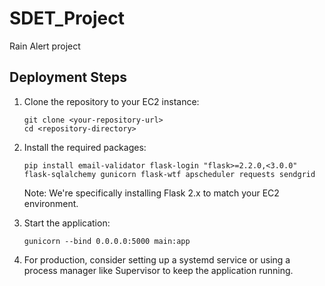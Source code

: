 # SDET_Project
Rain Alert project

## Deployment Steps

1. Clone the repository to your EC2 instance:
   ```
   git clone <your-repository-url>
   cd <repository-directory>
   ```

2. Install the required packages:
   ```
   pip install email-validator flask-login "flask>=2.2.0,<3.0.0" flask-sqlalchemy gunicorn flask-wtf apscheduler requests sendgrid
   ```

   Note: We're specifically installing Flask 2.x to match your EC2 environment.

3. Start the application:
   ```
   gunicorn --bind 0.0.0.0:5000 main:app
   ```

4. For production, consider setting up a systemd service or using a process manager like Supervisor to keep the application running.
